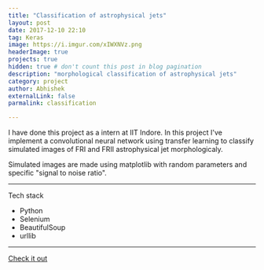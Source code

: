 ```yaml
---
title: "Classification of astrophysical jets"
layout: post
date: 2017-12-10 22:10
tag: Keras
image: https://i.imgur.com/xIWXNVz.png
headerImage: true
projects: true
hidden: true # don't count this post in blog pagination
description: "morphological classification of astrophysical jets"
category: project
author: Abhishek
externalLink: false
parmalink: classification

---
```


I have done this project as a intern at IIT Indore. In this project I've implement a convolutional neural network using transfer learning to classify simulated images of FRI and FRII astrophysical jet morphologicaly. 

Simulated images are made using matplotlib with random parameters and specific "signal to noise ratio".

---
Tech stack 
- Python
- Selenium
- BeautifulSoup
- urllib

---

[Check it out](https://github.com/AbhiRepository/hibicut) 
